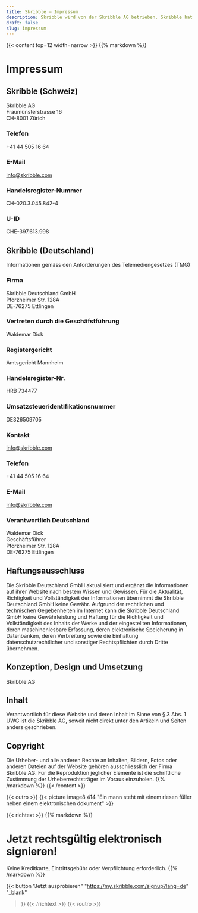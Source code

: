```yaml
---
title: Skribble – Impressum
description: Skribble wird von der Skribble AG betrieben. Skribble hat es sich zum Ziel gesetzt Vertragsprozesse zu digitalisieren. Seit der Gründung 2018 arbeitet ein wachsendes Team von Trust Shapern auf diese Zukunft hin.
draft: false
slug: impressum
---
```


{{< content top=12 width=narrow >}}
{{% markdown %}}
# Impressum

## Skribble (Schweiz)
Skribble AG<br>
Fraumünsterstrasse 16<br>
CH-8001 Zürich

### Telefon
+41 44 505 16 64

### E-Mail
[info@skribble.com](mailto:info@skribble.com "info@skribble.com")

### Handelsregister-Nummer
CH-020.3.045.842-4

### U-ID
CHE-397.613.998


## Skribble (Deutschland)
Informationen gemäss den Anforderungen des Telemediengesetzes (TMG)

### Firma
Skribble Deutschland GmbH<br>
Pforzheimer Str. 128A<br>
DE-76275 Ettlingen

### Vertreten durch die Geschäfstführung
Waldemar Dick<br>

### Registergericht
Amtsgericht Mannheim<br>

### Handelsregister-Nr.
HRB 734477<br>

### Umsatzsteueridentifikationsnummer
DE326509705<br>

### Kontakt
[info@skribble.com](mailto:info@skribble.com "info@skribble.com")

### Telefon
+41 44 505 16 64

### E-Mail
[info@skribble.com](mailto:info@skribble.com "info@skribble.com")

### Verantwortlich Deutschland
Waldemar Dick<br>
Geschäftsführer<br>
Pforzheimer Str. 128A<br>
DE-76275 Ettlingen

## Haftungsausschluss
Die Skribble Deutschland GmbH aktualisiert und ergänzt die Informationen auf ihrer Website nach bestem Wissen und Gewissen. Für die Aktualität, Richtigkeit und Vollständigkeit der Informationen übernimmt die Skribble Deutschland GmbH keine Gewähr. Aufgrund der rechtlichen und technischen Gegebenheiten im Internet kann die Skribble Deutschland GmbH keine Gewährleistung und Haftung für die Richtigkeit und Vollständigkeit des Inhalts der Werke und der eingestellten Informationen, deren maschinenlesbare Erfassung, deren elektronische Speicherung in Datenbanken, deren Verbreitung sowie die Einhaltung datenschutzrechtlicher und sonstiger Rechtspflichten durch Dritte übernehmen.

## Konzeption, Design und Umsetzung
Skribble AG

## Inhalt
Verantwortlich für diese Website und deren Inhalt im Sinne von § 3 Abs. 1 UWG ist die Skribble AG, soweit nicht direkt unter den Artikeln und Seiten anders geschrieben.

## Copyright
Die Urheber- und alle anderen Rechte an Inhalten, Bildern, Fotos oder anderen Dateien auf der Website gehören ausschliesslich der Firma Skribble AG. Für die Reproduktion jeglicher Elemente ist die schriftliche Zustimmung der Urheberrechtsträger im Voraus einzuholen.
{{% /markdown %}}
{{< /content >}}

[//]: # (--------------------------------------------------------------------------------------------------------------)

{{< outro >}}
{{< picture image8 414 "Ein mann steht mit einem riesen füller neben einem elektronischen dokument" >}}

{{< richtext >}}
{{% markdown %}}
# Jetzt rechtsgültig elektronisch signieren!
Keine Kreditkarte, Eintrittsgebühr oder
Verpflichtung erforderlich.
{{% /markdown %}}

{{< button
  "Jetzt ausprobieren"
  "https://my.skribble.com/signup?lang=de"
  "_blank"
>}}
{{< /richtext >}}
{{< /outro >}}